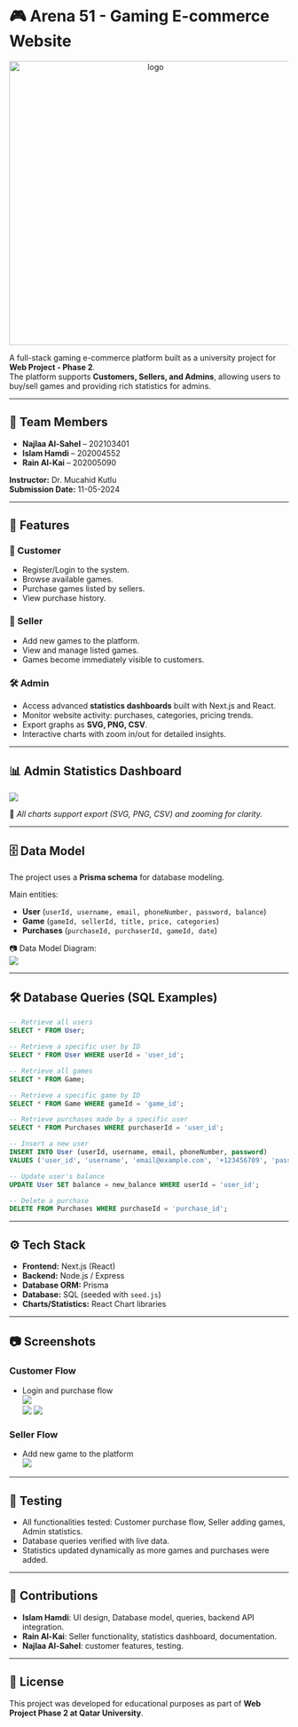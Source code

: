 # 🎮 Arena 51 - Gaming E-commerce Website  
<p align="center">
   <img width="512" height="512" alt="logo" src="https://github.com/user-attachments/assets/84a2e3b1-85c7-4db5-8706-7ae7361bf3a9" />
</p>

A full-stack gaming e-commerce platform built as a university project for **Web Project - Phase 2**.  
The platform supports **Customers, Sellers, and Admins**, allowing users to buy/sell games and providing rich statistics for admins.  

---

## 📌 Team Members
- **Najlaa Al-Sahel** – 202103401  
- **Islam Hamdi** – 202004552  
- **Rain Al-Kai** – 202005090  

**Instructor:** Dr. Mucahid Kutlu  
**Submission Date:** 11-05-2024  

---

## 🚀 Features  

### 👤 Customer  
- Register/Login to the system.  
- Browse available games.  
- Purchase games listed by sellers.  
- View purchase history.  

### 🛒 Seller  
- Add new games to the platform.  
- View and manage listed games.  
- Games become immediately visible to customers.  

### 🛠 Admin  
- Access advanced **statistics dashboards** built with Next.js and React.  
- Monitor website activity: purchases, categories, pricing trends.  
- Export graphs as **SVG, PNG, CSV**.  
- Interactive charts with zoom in/out for detailed insights.  

---

## 📊 Admin Statistics Dashboard  

   ![](arena51_images/image24.png)  

📎 *All charts support export (SVG, PNG, CSV) and zooming for clarity.*  

---

## 🗄️ Data Model  

The project uses a **Prisma schema** for database modeling.  

Main entities:  
- **User** (`userId, username, email, phoneNumber, password, balance`)  
- **Game** (`gameId, sellerId, title, price, categories`)  
- **Purchases** (`purchaseId, purchaserId, gameId, date`)  

📷 Data Model Diagram:  
![](arena51_images/image13.png)  

---

## 🛠️ Database Queries (SQL Examples)  

```sql
-- Retrieve all users
SELECT * FROM User;

-- Retrieve a specific user by ID
SELECT * FROM User WHERE userId = 'user_id';

-- Retrieve all games
SELECT * FROM Game;

-- Retrieve a specific game by ID
SELECT * FROM Game WHERE gameId = 'game_id';

-- Retrieve purchases made by a specific user
SELECT * FROM Purchases WHERE purchaserId = 'user_id';

-- Insert a new user
INSERT INTO User (userId, username, email, phoneNumber, password)
VALUES ('user_id', 'username', 'email@example.com', '+123456789', 'password');

-- Update user's balance
UPDATE User SET balance = new_balance WHERE userId = 'user_id';

-- Delete a purchase
DELETE FROM Purchases WHERE purchaseId = 'purchase_id';
```  

---

## ⚙️ Tech Stack  

- **Frontend:** Next.js (React)  
- **Backend:** Node.js / Express  
- **Database ORM:** Prisma  
- **Database:** SQL (seeded with `seed.js`)  
- **Charts/Statistics:** React Chart libraries  

---

## 📷 Screenshots  

### Customer Flow  
- Login and purchase flow  
![](arena51_images/image17.png)  
![](arena51_images/image20.png)
![](arena51_images/image18.png)  
  

### Seller Flow  
- Add new game to the platform  
![](arena51_images/image22.png)  

---

## 🧪 Testing  

- All functionalities tested: Customer purchase flow, Seller adding games, Admin statistics.  
- Database queries verified with live data.  
- Statistics updated dynamically as more games and purchases were added.  

---

## 👥 Contributions  

- **Islam Hamdi**: UI design, Database model, queries, backend API integration.  
- **Rain Al-Kai**: Seller functionality, statistics dashboard, documentation. 
- **Najlaa Al-Sahel**: customer features, testing.  

---

## 📜 License  
This project was developed for educational purposes as part of **Web Project Phase 2 at Qatar University**.  
